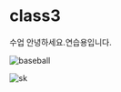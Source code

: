 # class3
수업 
안녕하세요.연습용입니다.

![baseball](http://totalsportscomplex.com/wp-content/uploads/2014/09/baseball-pic.jpg)

![sk](https://youtu.be/qOH6KuYuyoU)
